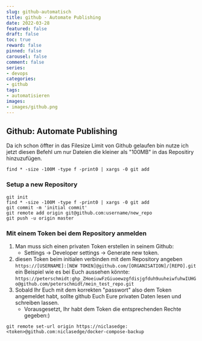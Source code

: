```yaml
---
slug: github-automatisch
title: github - Automate Publishing
date: 2022-03-28
featured: false
draft: false
toc: true
reward: false
pinned: false
carousel: false
comment: false
series:
- devops
categories:
- github
tags:
- automatisieren
images:
- images/github.png
---
```


## Github: Automate Publishing

Da ich schon öffter in das Filesize Limit von Github gelaufen bin nutze ich jetzt diesen Befehl um nur Dateien die kleiner als "100MB" in das Repositiry hinzuzufügen.

`find * -size -100M -type f -print0 | xargs -0 git add`

### Setup a new Repository

```
git init
find * -size -100M -type f -print0 | xargs -0 git add
git commit -m 'initial commit'
git remote add origin git@github.com:username/new_repo
git push -u origin master
```

### Mit einem Token bei dem Repository anmelden

1. Man muss sich einen privaten Token erstellen in seinem Github:
   - Settings → Developer settings → Generate new token.
2. diesen Token beim initialen verbinden mit dem Repository angeben
   `https://[USERNAME]:[NEW TOKEN]@github.com/[ORGANISATION]/[REPO].git`
   ein Beispiel wie es bei Euch aussehen könnte:
   `https://peterschmidt:ghp_ZHoeiuwFzGiuoewzgfdisjgfduh9uuheiwfuhwIUHGo@github.com/peterschmidt/mein_test_repo.git`
3. Sobald Ihr Euch mit dem korrekten "passwort" also dem Token angemeldet habt, sollte github Euch Eure privaten Daten lesen und schreiben lassen.
   - Vorausgesetzt, Ihr habt dem Token die entsprechenden Rechte gegeben:)

`git remote set-url origin https://niclasedge:<token>@github.com:niclasedge/docker-compose-backup`

